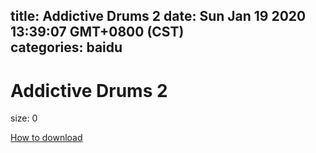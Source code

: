 
title: Addictive Drums 2
date: Sun Jan 19 2020 13:39:07 GMT+0800 (CST)    
categories: baidu
---

# Addictive Drums 2
size: 0
 
 

[How to download](https://bpcam.bemobtrk.com/go/2ceec3aa-1ca2-46d6-b9ff-aaa5c184517c?jno=4426)